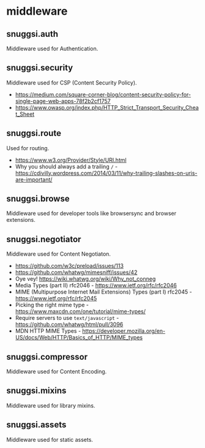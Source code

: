 # middleware


## snuggsi.auth

Middleware used for Authentication.


## snuggsi.security

Middleware used for CSP (Content Security Policy).

  - https://medium.com/square-corner-blog/content-security-policy-for-single-page-web-apps-78f2b2cf1757
  - https://www.owasp.org/index.php/HTTP_Strict_Transport_Security_Cheat_Sheet

## snuggsi.route

Used for routing.

  - https://www.w3.org/Provider/Style/URI.html
  - Why you should always add a trailing `/` - https://cdivilly.wordpress.com/2014/03/11/why-trailing-slashes-on-uris-are-important/


## snuggsi.browse

Middleware used for developer tools like browsersync and browser extensions.


## snuggsi.negotiator

Middleware used for Content Negotiaton.

  - https://github.com/w3c/preload/issues/113
  - https://github.com/whatwg/mimesniff/issues/42
  - Oye vey! https://wiki.whatwg.org/wiki/Why_not_conneg
  - Media Types (part II) rfc2046 - https://www.ietf.org/rfc/rfc2046
  - MIME (Multipurpose Internet Mail Extensions) Types (part I) rfc2045 - https://www.ietf.org/rfc/rfc2045
  - Picking the right mime type - https://www.maxcdn.com/one/tutorial/mime-types/
  - Require servers to use `text/javascript` - https://github.com/whatwg/html/pull/3096
  - MDN HTTP MIME Types - https://developer.mozilla.org/en-US/docs/Web/HTTP/Basics_of_HTTP/MIME_types


## snuggsi.compressor

Middleware used for Content Encoding.


## snuggsi.mixins

Middleware used for library mixins.


## snuggsi.assets

Middleware used for static assets.


